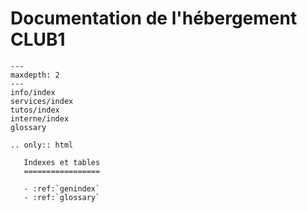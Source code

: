 Documentation de l'hébergement CLUB1
====================================

```{toctree}
---
maxdepth: 2
---
info/index
services/index
tutos/index
interne/index
glossary
```


```{eval-rst}
.. only:: html

   Indexes et tables
   =================

   - :ref:`genindex`
   - :ref:`glossary`
```
